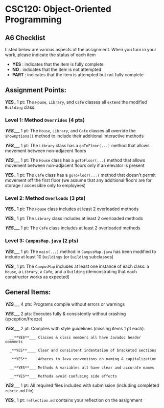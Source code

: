 # CSC120: Object-Oriented Programming
## A6 Checklist

Listed below are various aspects of the assignment.  When you turn in your work, please indicate the status of each item

- **YES** : indicates that the item is fully complete
- **NO** : indicates that the item is not attempted
- **PART** : indicates that the item is attempted but not fully complete


## Assignment Points:

__**YES**___ 1 pt: The `House`, `Library`, and `Cafe` classes all `extend` the modified `Building` class.

### Level 1: Method `Overrides` (4 pts)

_**YES**____ 1 pt: The `House`, `Library`, and `Cafe` classes all override the `showOptions()` method to include their additional interactive methods

_**YES**____ 1 pt: The `Library` class has a `goToFloor(...)` method that allows movement between non-adjacent floors

_**YES**____ 1 pt: The `House` class has a `goToFloor(...)` method that allows movement between non-adjacent floors only if an elevator is present

__**YES**___ 1 pt: The `Cafe` class has a `goToFloor(...)` method that doesn't permit movement off the first floor (we assume that any additional floors are for storage / accessible only to employees)

### Level 2: Method `Overloads` (3 pts)

__**YES**___ 1 pt: The `House` class includes at least 2 overloaded methods

__**YES**___ 1 pt: The `Library` class includes at least 2 overloaded methods

_**YES**____ 1 pt: The `Cafe` class includes at least 2 overloaded methods

### Level 3: `CampusMap.java` (2 pts)

_**YES**____ 1 pt: The `main(...)` method in `CampusMap.java` has been modified to include at least 10 `Building`s (or `Building` subclasses)

__**YES**___ 1 pt: The `CampusMap` includes at least one instance of each class: a `House`, a `Library`, a `Cafe`, and a `Building` (demonstrating that each constructor works as expected)



## General Items:

_**YES**____ 4 pts: Programs compile without errors or warnings

_**YES**____ 2 pts: Executes fully & consistently without crashing (exception/freeze)

_**YES**____ 2 pt: Complies with style guidelines (missing items 1 pt each):

      __**YES**___ Classes & class members all have Javadoc header comments

      _**YES**____ Clear and consistent indentation of bracketed sections

      _**YES**____ Adheres to Java conventions on naming & capitalization

      __**YES**___ Methods & variables all have clear and accurate names

      __**YES**___ Methods avoid confusing side effects

_**YES**____ 1 pt: All required files included with submission (including completed `rubric.md` file)

__**YES**___ 1 pt: `reflection.md` contains your reflection on the assignment
